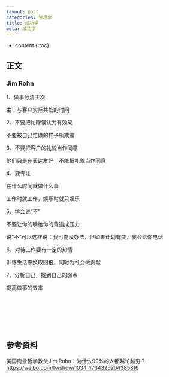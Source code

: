 ```yaml
---
layout: post
categories: 管理学
title: 成功学
meta: 成功学
---
```

* content
{:toc}

## 正文

### Jim Rohn

1、做事分清主次

主：与客户实际共处的时间

2、不要把忙碌误认为有效果

不要被自己忙碌的样子所欺骗

3、不要把客户的礼貌当作同意

他们只是在表达友好，不能把礼貌当作同意

4、要专注

在什么时间就做什么事

工作时就工作，娱乐时就只娱乐

5、学会说“不”

不要让你的嘴给你的背造成压力

说“不”可以这样说：我可能没办法，但如果计划有变，我会给你电话

6、对待工作要有一定的热情

训练生活来换取回报，同时为社会做贡献

7、分析自己，找到自己的弱点

提高做事的效率

<br/><br/><br/><br/><br/>
## 参考资料

美国商业哲学教父Jim Rohn：为什么99%的人都越忙越穷？ <https://weibo.com/tv/show/1034:4734325204385816>
